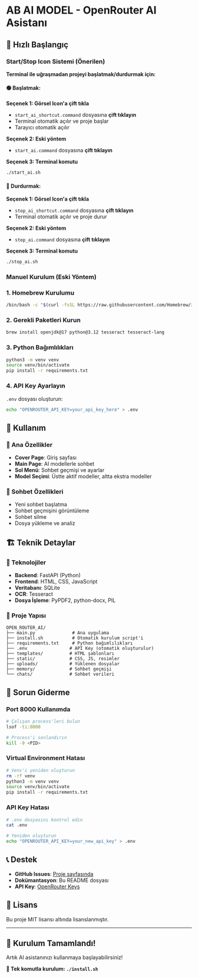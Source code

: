 # AB AI MODEL - OpenRouter AI Asistanı

## 🚀 Hızlı Başlangıç

### Start/Stop Icon Sistemi (Önerilen)

**Terminal ile uğraşmadan projeyi başlatmak/durdurmak için:**

#### 🟢 **Başlatmak:**
**Seçenek 1: Görsel Icon'a çift tıkla**
- `start_ai_shortcut.command` dosyasına **çift tıklayın**
- Terminal otomatik açılır ve proje başlar
- Tarayıcı otomatik açılır

**Seçenek 2: Eski yöntem**
- `start_ai.command` dosyasına **çift tıklayın**

**Seçenek 3: Terminal komutu**
```bash
./start_ai.sh
```

#### 🔴 **Durdurmak:**
**Seçenek 1: Görsel Icon'a çift tıkla**
- `stop_ai_shortcut.command` dosyasına **çift tıklayın**
- Terminal otomatik açılır ve proje durur

**Seçenek 2: Eski yöntem**
- `stop_ai.command` dosyasına **çift tıklayın**

**Seçenek 3: Terminal komutu**
```bash
./stop_ai.sh
```

### Manuel Kurulum (Eski Yöntem)

### 1. Homebrew Kurulumu
```bash
/bin/bash -c "$(curl -fsSL https://raw.githubusercontent.com/Homebrew/install/HEAD/install.sh)"
```

### 2. Gerekli Paketleri Kurun
```bash
brew install openjdk@17 python@3.12 tesseract tesseract-lang
```

### 3. Python Bağımlılıkları
```bash
python3 -m venv venv
source venv/bin/activate
pip install -r requirements.txt
```

### 4. API Key Ayarlayın
`.env` dosyası oluşturun:
```bash
echo "OPENROUTER_API_KEY=your_api_key_here" > .env
```

## 📱 Kullanım

### 🌟 Ana Özellikler
- **Cover Page**: Giriş sayfası
- **Main Page**: AI modellerle sohbet
- **Sol Menü**: Sohbet geçmişi ve ayarlar
- **Model Seçimi**: Üstte aktif modeller, altta ekstra modeller

### 🔄 Sohbet Özellikleri
- Yeni sohbet başlatma
- Sohbet geçmişini görüntüleme
- Sohbet silme
- Dosya yükleme ve analiz

## 🏗️ Teknik Detaylar

### 🐍 Teknolojiler
- **Backend**: FastAPI (Python)
- **Frontend**: HTML, CSS, JavaScript
- **Veritabanı**: SQLite
- **OCR**: Tesseract
- **Dosya İşleme**: PyPDF2, python-docx, PIL

### 📁 Proje Yapısı
```
OPEN_ROUTER_AI/
├── main.py              # Ana uygulama
├── install.sh           # Otomatik kurulum script'i
├── requirements.txt     # Python bağımlılıkları
├── .env                # API Key (otomatik oluşturulur)
├── templates/          # HTML şablonları
├── static/             # CSS, JS, resimler
├── uploads/            # Yüklenen dosyalar
├── memory/             # Sohbet geçmişi
└── chats/              # Sohbet verileri
```

## 🚨 Sorun Giderme

### Port 8000 Kullanımda
```bash
# Çalışan process'leri bulun
lsof -ti:8000

# Process'i sonlandırın
kill -9 <PID>
```

### Virtual Environment Hatası
```bash
# Venv'i yeniden oluşturun
rm -rf venv
python3 -m venv venv
source venv/bin/activate
pip install -r requirements.txt
```

### API Key Hatası
```bash
# .env dosyasını kontrol edin
cat .env

# Yeniden oluşturun
echo "OPENROUTER_API_KEY=your_new_api_key" > .env
```

## 📞 Destek

- **GitHub Issues**: [Proje sayfasında](https://github.com/your-repo/issues)
- **Dokümantasyon**: Bu README dosyası
- **API Key**: [OpenRouter Keys](https://openrouter.ai/keys)

## 📄 Lisans

Bu proje MIT lisansı altında lisanslanmıştır.

---

## 🎉 Kurulum Tamamlandı!

Artık AI asistanınızı kullanmaya başlayabilirsiniz! 

**🚀 Tek komutla kurulum: `./install.sh`**
